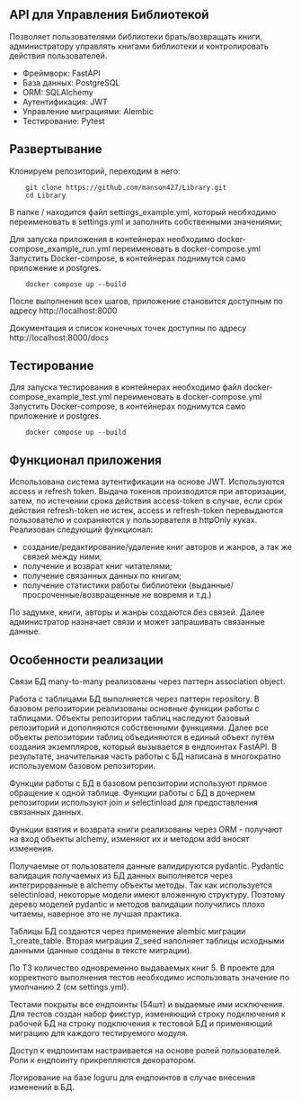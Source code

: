 
## API для Управления Библиотекой 

Позволяет пользователями библиотеки брать/возвращать книги, администратору управлять книгами библиотеки и контролировать действия пользователей.

- Фреймворк: FastAPI
- База данных: PostgreSQL
- ORM: SQLAlchemy
- Аутентификация: JWT
- Управление миграциями: Alembic
- Тестирование: Pytest


## Развертывание
Клонируем репозиторий, переходим в него:
```
    git clone https://github.com/manson427/Library.git
    cd Library
```

В папке / находится файл settings_example.yml, который необходимо переименовать в settings.yml и заполнить собственными значениями;

Для запуска приложения в контейнерах необходимо docker-compose_example_run.yml переименовать в docker-compose.yml
Запустить Docker-compose, в контейнерах поднимутся само приложение и postgres. 
``` shell
    docker compose up --build
 ``` 
После выполнения всех шагов, приложение становится доступным по адресу http://localhost:8000

Документация и список конечных точек доступны по адресу http://localhost:8000/docs

## Тестирование 
Для запуска тестирования в контейнерах необходимо файл docker-compose_example_test.yml переименовать в docker-compose.yml
Запустить Docker-compose, в контейнерах поднимутся само приложение и postgres. 
``` shell
    docker compose up --build
 ``` 

## Функционал приложения
Использована система аутентификации на основе JWT. Используются access и refresh token. Выдача токенов производится при авторизации, затем, по истечении срока действия access-token в случае, если срок действия refresh-token не истек, access и refresh-token перевыдаются пользователю и сохраняются у пользорвателя в httpOnly куках. 
Реализован следующий функционал:
* создание/редактирование/удаление книг авторов и жанров, а так же связей между ними;
* получение и возврат книг читателями;
* получение связанных данных по книгам;
* получение статистики работы библиотеки (выданные/просроченные/возвращенные не вовремя и т.д.)

По задумке, книги, авторы и жанры создаются без связей. Далее администратор назначает связи и может запрашивать связанные данные.

## Особенности реализации
Связи БД many-to-many реализованы через паттерн association object.

Работа с таблицами БД выполняется через паттерн repository. 
В базовом репозитории реализованы основные функции работы с таблицами. 
Объекты репозитории таблиц наследуют базовый репозиторий и дополняются собственными функциями. 
Далее все объекты репозитории таблиц объединяются в единый объект путём создания экземпляров, 
который вызывается в ендпоинтах FastAPI. 
В результате, значительная часть работы с БД написана в многократно используемом базовом репозитории.

Функции работы с БД в базовом репозитории используют прямое обращение к одной таблице. 
Функции работы с БД в дочернем репозитории используют join и selectinload 
для предоставления связанных данных.

Функции взятия и возврата книги реализованы через ORM - получают на вход объекты alchemy, 
изменяют их и методом add вносят изменения.

Получаемые от пользователя данные валидируются pydantic. 
Pydantic валидация получаемых из БД данных выполняется через интегрированные в alchemy объекты методы. 
Так как используется selectinload, некоторые модели имеют вложенную структуру. Поэтому дерево моделей pydantic
и методов валидации получились плохо читаемы, наверное это не лучшая практика.

Таблицы БД создаются через применение alembic миграции 1_create_table. 
Вторая миграция 2_seed наполняет таблицы исходными данными (данные созданы в тексте миграции). 

По ТЗ количество одновременно выдаваемых книг 5. В проекте для корректного выполнения тестов необходимо использовать значение по умолчанию 2 
(см settings.yml).

Тестами покрыты все ендпоинты (54шт) и выдаемые ими исключения. 
Для тестов создан набор фикстур, изменяющий строку подключения к рабочей БД 
на строку подключения к тестовой БД и применяющий миграцию для каждого тестируемого модуля.

Доступ к ендпоинтам настраивается на основе ролей пользователей.
Роли к ендпоинту прикрепляются декоратором.

Логирование на базе loguru для ендпоинтов в случае внесения изменений в БД.
